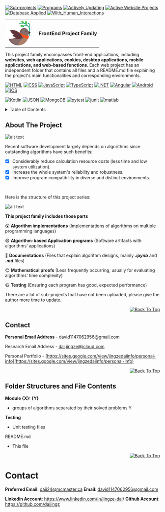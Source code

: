 [![Sub-projects][projects-shield]][projects-url]
[![Programs][progs-shield]][progs-url]
[![Actively Updating][au-shield]][au-url]
[![Active Website Projects][awp-shield]][awp-url]
[![Database Applied][da-shield]][da-url]
[![With_Human_Interactions][whi-shield]][whi-url]

<!-- PROJECT LOGO -->
<table border="0" cellspacing="0" cellpadding="0">
  <tr>
    <td style="vertical-align: middle;">
      <img src="icon.png" alt="Logo" width="80" height="80" style="background-color: white;" />
    </td>
    <td style="vertical-align: middle; padding-left: 15px;">
      <h3 style="margin: 0;">FrontEnd Project Family</h3>
    </td>
  </tr>
</table>

<p align="left">
  This project family encompasses front-end applications, including <b>websites, web applications, cookies, desktop applications, mobile applications, and web-based functions</b>. Each web project has an independent folder that contains all files and a README.md file explaining the project's main functionalities and corresponding environments.

</p>

[![HTML][html-shield]][html-url]
[![CSS][css-shield]][css-url]
[![JavaScript][js-shield]][js-url]
[![TypeScript][ts-shield]][ts-url]
[![.NET][dotnet-shield]][dotnet-url]
[![Angular][ang-shield]][ang-url]
[![Android][and-shield]][and-url]
[![iOS][ios-shield]][ios-url]

[![Kotlin][kl-shield]][kl-url]
[![JSON][json-shield]][json-url]
[![MongoDB][mdb-shield]][mdb-url]
[![pytest][pytest-shield]][pytest-url]
[![junit][junit-shield]][junit-url]
[![matlab][matlab-shield]][matlab-url]

<!-- TABLE OF CONTENTS -->
<details>
  <summary>Table of Contents</summary>
  <ol>
    <li>
      <a href="#about-the-project">About The Project</a>
    </li>
    <li><a href="#contact">Contact</a></li>
    <li><a href="#folder-structures-and-file-contents">Folder Structures and File Contents</a></li>
  </ol>
</details>



<!-- ABOUT THE PROJECT -->
## About The Project
![alt text](Structure.jpeg)

Recent software development largely depends on algorithms since outstanding algorithms have such benefits:

- [x] Considerably reduce calculation resource costs (less time and low system utilization).
- [x] Increase the whole system's reliability and robustness.
- [x] Improve program compatibility in diverse and distinct environments.

<br>

Here is the structure of this project series:

![alt text](Architecture.jpeg)

**This project family includes those parts**

:open_mouth: **Algorithm implementations** (Implementations of algorithms on multiple programming languages)

:smile: **Algorithm-based Application programs** (Software artifacts with algorithms' applications)

:grimacing: **Documentations** (Files that explain algorithm designs, mainly **_.ipynb_** and **_.md_** files)

:blush: **Mathematical proofs** (Less frequently occurring, usually for evaluating algorithms' time complexity)

:smiley: **Testing** (Ensuring each program has good, expected performance)

There are a lot of sub-projects that have not been uploaded, please give the author more time to update.

<p align="right">
  <a href="#top">
    <img alt="Back To Top" src="https://img.shields.io/badge/Back_To_Top-black">
  </a>
</p>

<!-- CONTACT -->
## Contact

**Personal Email Address** - david1147062956@gmail.com

Research Email Address - dai.jingze@icloud.com

Personal Portfolio - [https://sites.google.com/view/jingzedaiinfo/personal-info](https://sites.google.com/view/jingzedaiinfo/personal-info)

<p align="right">
  <a href="#top">
    <img alt="Back To Top" src="https://img.shields.io/badge/Back_To_Top-black">
  </a>
</p>

## Folder Structures and File Contents

**Module {X}: {Y}**
  - groups of algorithms separated by their solved problems Y

**Testing**
  - Unit testing files

README.md
  - This file

<p align="right">
  <a href="#top">
    <img alt="Back To Top" src="https://img.shields.io/badge/Back_To_Top-black">
  </a>
</p>

[progs-shield]: https://img.shields.io/badge/Total_Programs->110-blue
[progs-url]: https://github.com/daijingz/Algorithm_Implementations/commits/main/
[projects-shield]: https://img.shields.io/badge/Sub_Projects-13-lightgreen
[projects-url]: https://github.com/daijingz/Algorithm_Implementations
[au-shield]: https://img.shields.io/badge/Actively_Updating-darkred
[au-url]: https://www.linkedin.com/in/jingze-dai/
[awp-shield]: https://img.shields.io/badge/Active_Websites-green
[awp-url]: https://www.linkedin.com/in/jingze-dai/
[da-shield]: https://img.shields.io/badge/Database_Applied-yellow
[da-url]: https://github.com/daijingz/Frontend_Applications
[whi-shield]: https://img.shields.io/badge/With_Human_Interactions-purple
[whi-url]: https://github.com/daijingz/Frontend_Applications

[html-shield]: https://img.shields.io/badge/HTML-orange
[html-url]: https://developer.mozilla.org/en-US/docs/Web/HTML
[css-shield]: https://img.shields.io/badge/CSS-purple
[css-url]: https://developer.mozilla.org/en-US/docs/Web/CSS
[js-shield]: https://img.shields.io/badge/JavaScript-lightyellow
[js-url]: https://devdocs.io/javascript/
[ts-shield]: https://img.shields.io/badge/TypeScript-lightblue
[ts-url]: https://devdocs.io/typescript/
[dotnet-shield]: https://img.shields.io/badge/.NET-pink
[dotnet-url]: https://learn.microsoft.com/en-us/dotnet/
[ang-shield]: https://img.shields.io/badge/Angular-darkred
[ang-url]: https://angular.dev/overview
[and-shield]: https://img.shields.io/badge/Andriod-lightorange
[and-url]: https://developer.android.com/develop
[ios-shield]: https://img.shields.io/badge/iOS-darkcyan
[ios-url]: https://developer.apple.com/documentation/

[kl-shield]: https://img.shields.io/badge/Kotlin-purple
[kl-url]: https://kotlinlang.org/docs/home.html#
[json-shield]: https://img.shields.io/badge/JSON-grey
[json-url]: https://www.json.org/json-en.html
[mdb-shield]: https://img.shields.io/badge/MongoDB-darkgreen
[mdb-url]: https://www.mongodb.com/
[pytest-shield]: https://img.shields.io/badge/pytest-skyblue
[pytest-url]: https://docs.pytest.org/en/stable/
[junit-shield]: https://img.shields.io/badge/JUnit-lightorange
[junit-url]: https://junit.org/junit5/
[matlab-shield]: https://img.shields.io/badge/MATLAB-darkblue
[matlab-url]: https://www.mathworks.com/products/matlab.html

# Contact
**Preferred Email**: daij24@mcmaster.ca
**Email**: david1147062956@gmail.com

**Linkedin Account**: https://www.linkedin.com/in/jingze-dai/
**Github Account**: https://github.com/daijingz 
